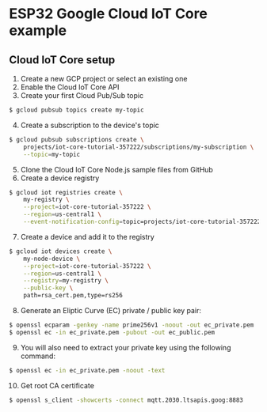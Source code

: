 # ESP32 Google Cloud IoT Core example

## Cloud IoT Core setup
1. Create a new GCP project or select an existing one
2. Enable the Cloud IoT Core API
3. Create your first Cloud Pub/Sub topic
``` bash
$ gcloud pubsub topics create my-topic
```
4. Create a subscription to the device's topic
``` bash
$ gcloud pubsub subscriptions create \
    projects/iot-core-tutorial-357222/subscriptions/my-subscription \
    --topic=my-topic
```
5. Clone the Cloud IoT Core Node.js sample files from GitHub
6. Create a device registry
``` bash
$ gcloud iot registries create \
    my-registry \
    --project=iot-core-tutorial-357222 \
    --region=us-central1 \
    --event-notification-config=topic=projects/iot-core-tutorial-357222/topics/my-topic
```
7. Create a device and add it to the registry
``` bash
$ gcloud iot devices create \
    my-node-device \
    --project=iot-core-tutorial-357222 \
    --region=us-central1 \
    --registry=my-registry \
    --public-key \
    path=rsa_cert.pem,type=rs256
```
8. Generate an Eliptic Curve (EC) private / public key pair:
``` bash
$ openssl ecparam -genkey -name prime256v1 -noout -out ec_private.pem
$ openssl ec -in ec_private.pem -pubout -out ec_public.pem
```
9. You will also need to extract your private key using the following command:
``` bash
$ openssl ec -in ec_private.pem -noout -text
```
10. Get root CA certificate
``` bash
$ openssl s_client -showcerts -connect mqtt.2030.ltsapis.goog:8883
```

